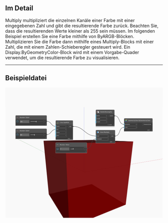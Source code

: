 ## Im Detail
Multiply multipliziert die einzelnen Kanäle einer Farbe mit einer eingegebenen Zahl und gibt die resultierende Farbe zurück. Beachten Sie, dass die resultierenden Werte kleiner als 255 sein müssen. Im folgenden Beispiel erstellen Sie eine Farbe mithilfe von ByARGB-Blöcken. Multiplizieren Sie die Farbe dann mithilfe eines Multiply-Blocks mit einer Zahl, die mit einem Zahlen-Schieberegler gesteuert wird. Ein Display.ByGeometryColor-Block wird mit einem Vorgabe-Quader verwendet, um die resultierende Farbe zu visualisieren.
___
## Beispieldatei

![Multiply](./DSCore.Color.Multiply_img.jpg)

